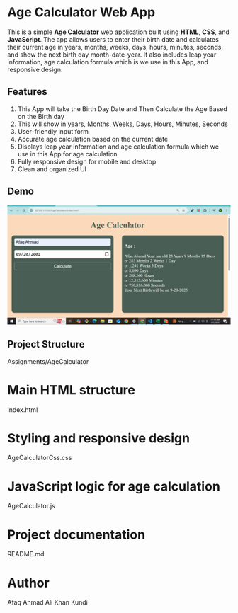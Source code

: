# Age Calculator Web App

This is a simple **Age Calculator** web application built using **HTML**, **CSS**, and **JavaScript**. The app allows users to enter their birth date and calculates their current age in years, months, weeks, days, hours, minutes, seconds, and show the next birth day month-date-year. It also includes leap year information, age calculation formula which is we use in this App, and responsive design.


## Features

1. This App will take the Birth Day Date and Then Calculate the Age Based on the Birth day
2. This will show in years, Months, Weeks, Days, Hours, Minutes, Seconds
3. User-friendly input form
4. Accurate age calculation based on the current date
5. Displays leap year information and age calculation formula which we use in this App for age calculation
6. Fully responsive design for mobile and desktop
7. Clean and organized UI

## Demo

[![Age Calculator Screenshot link below](./AgeCalculator/assests/Age_calculation.png)](./AgeCalculator/assests/Age_calculation_1.png)
## Project Structure

Assignments/AgeCalculator
 # Main HTML structure
   index.html
 # Styling and responsive design
   AgeCalculatorCss.css
 # JavaScript logic for age calculation
   AgeCalculator.js
 # Project documentation
   README.md

# Author

  Afaq Ahmad Ali Khan Kundi
